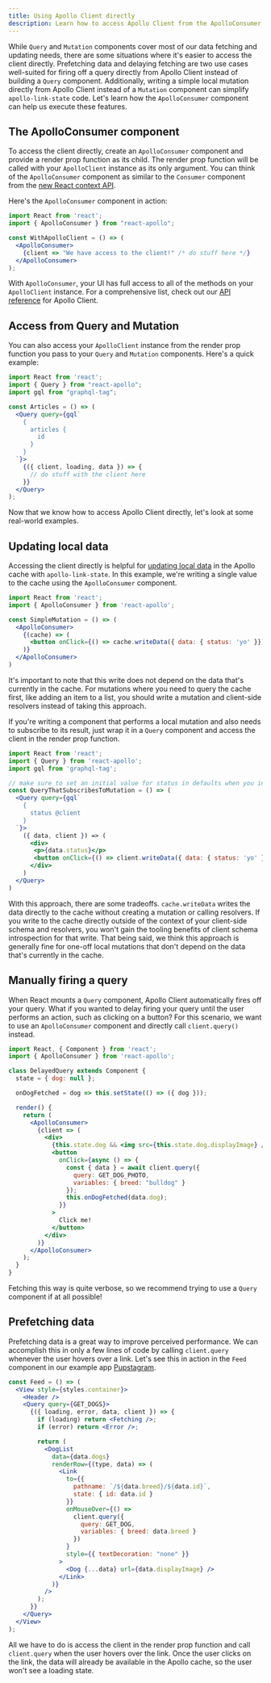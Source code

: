 ```yaml
---
title: Using Apollo Client directly
description: Learn how to access Apollo Client from the ApolloConsumer component
---
```


While `Query` and `Mutation` components cover most of our data fetching and updating needs, there are some situations where it's easier to access the client directly. Prefetching data and delaying fetching are two use cases well-suited for firing off a query directly from Apollo Client instead of building a `Query` component. Additionally, writing a simple local mutation directly from Apollo Client instead of a `Mutation` component can simplify `apollo-link-state` code. Let's learn how the `ApolloConsumer` component can help us execute these features.

<h2 id="apollo-consumer">The ApolloConsumer component</h2>

To access the client directly, create an `ApolloConsumer` component and provide a render prop function as its child. The render prop function will be called with your `ApolloClient` instance as its only argument. You can think of the `ApolloConsumer` component as similar to the `Consumer` component from the [new React context API](https://github.com/reactjs/rfcs/blob/master/text/0002-new-version-of-context.md).

Here's the `ApolloConsumer` component in action:

```jsx
import React from 'react';
import { ApolloConsumer } from "react-apollo";

const WithApolloClient = () => (
  <ApolloConsumer>
    {client => "We have access to the client!" /* do stuff here */}
  </ApolloConsumer>
);
```

With `ApolloConsumer`, your UI has full access to all of the methods on your `ApolloClient` instance. For a comprehensive list, check out our [API reference](../api/apollo-client) for Apollo Client.

<h2 id="client-prop">Access from Query and Mutation</h2>

You can also access your `ApolloClient` instance from the render prop function you pass to your `Query` and `Mutation` components. Here's a quick example:

```jsx
import React from 'react';
import { Query } from "react-apollo";
import gql from "graphql-tag";

const Articles = () => (
  <Query query={gql`
    {
      articles {
        id
      }
    }
  `}>
    {({ client, loading, data }) => {
      // do stuff with the client here
    }}
  </Query>
);
```

Now that we know how to access Apollo Client directly, let's look at some real-world examples.

<h2 id="local-data">Updating local data</h2>

Accessing the client directly is helpful for [updating local data](../features/local-state) in the Apollo cache with `apollo-link-state`. In this example, we're writing a single value to the cache using the `ApolloConsumer` component.

```jsx
import React from 'react';
import { ApolloConsumer } from 'react-apollo';

const SimpleMutation = () => (
  <ApolloConsumer>
    {(cache) => (
      <button onClick={() => cache.writeData({ data: { status: 'yo' }})}>Click me!</button>
    )}
  </ApolloConsumer>
)
```

It's important to note that this write does not depend on the data that's currently in the cache. For mutations where you need to query the cache first, like adding an item to a list, you should write a mutation and client-side resolvers instead of taking this approach.

If you're writing a component that performs a local mutation and also needs to subscribe to its result, just wrap it in a `Query` component and access the client in the render prop function.

```jsx
import React from 'react';
import { Query } from 'react-apollo';
import gql from 'graphql-tag';

// make sure to set an initial value for status in defaults when you initialize link-state
const QueryThatSubscribesToMutation = () => (
  <Query query={gql`
    {
      status @client
    }
  `}>
    ({ data, client }) => (
      <div>
       <p>{data.status}</p>
       <button onClick={() => client.writeData({ data: { status: 'yo' }})}>Click me!</button>
      </div>
    )
  </Query>
)
```

With this approach, there are some tradeoffs. `cache.writeData` writes the data directly to the cache without creating a mutation or calling resolvers. If you write to the cache directly outside of the context of your client-side schema and resolvers, you won't gain the tooling benefits of client schema introspection for that write. That being said, we think this approach is generally fine for one-off local mutations that don't depend on the data that's currently in the cache.

<h2 id="manual-query">Manually firing a query</h2>

When React mounts a `Query` component, Apollo Client automatically fires off your query. What if you wanted to delay firing your query until the user performs an action, such as clicking on a button? For this scenario, we want to use an `ApolloConsumer` component and directly call `client.query()` instead.

```jsx
import React, { Component } from 'react';
import { ApolloConsumer } from 'react-apollo';

class DelayedQuery extends Component {
  state = { dog: null };

  onDogFetched = dog => this.setState(() => ({ dog }));

  render() {
    return (
      <ApolloConsumer>
        {client => (
          <div>
            {this.state.dog && <img src={this.state.dog.displayImage} />}
            <button
              onClick={async () => {
                const { data } = await client.query({
                  query: GET_DOG_PHOTO,
                  variables: { breed: "bulldog" }
                });
                this.onDogFetched(data.dog);
              }}
            >
              Click me!
            </button>
          </div>
        )}
      </ApolloConsumer>
    );
  }
}
```

Fetching this way is quite verbose, so we recommend trying to use a `Query` component if at all possible!

<h2 id="prefetching">Prefetching data</h2>

Prefetching data is a great way to improve perceived performance. We can accomplish this in only a few lines of code by calling `client.query` whenever the user hovers over a link. Let's see this in action in the `Feed` component in our example app [Pupstagram](https://codesandbox.io/s/r5qp83z0yq).

```jsx
const Feed = () => (
  <View style={styles.container}>
    <Header />
    <Query query={GET_DOGS}>
      {({ loading, error, data, client }) => {
        if (loading) return <Fetching />;
        if (error) return <Error />;

        return (
          <DogList
            data={data.dogs}
            renderRow={(type, data) => (
              <Link
                to={{
                  pathname: `/${data.breed}/${data.id}`,
                  state: { id: data.id }
                }}
                onMouseOver={() =>
                  client.query({
                    query: GET_DOG,
                    variables: { breed: data.breed }
                  })
                }
                style={{ textDecoration: "none" }}
              >
                <Dog {...data} url={data.displayImage} />
              </Link>
            )}
          />
        );
      }}
    </Query>
  </View>
);
```

All we have to do is access the client in the render prop function and call `client.query` when the user hovers over the link. Once the user clicks on the link, the data will already be available in the Apollo cache, so the user won't see a loading state.
